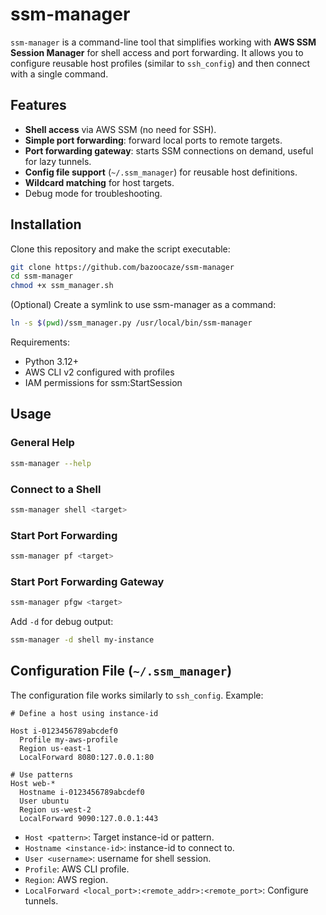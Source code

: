 # ssm-manager

`ssm-manager` is a command-line tool that simplifies working with **AWS SSM Session Manager** for shell access and port
forwarding.
It allows you to configure reusable host profiles (similar to `ssh_config`) and then connect with a single command.

## Features

- **Shell access** via AWS SSM (no need for SSH).
- **Simple port forwarding**: forward local ports to remote targets.
- **Port forwarding gateway**: starts SSM connections on demand, useful for lazy tunnels.
- **Config file support** (`~/.ssm_manager`) for reusable host definitions.
- **Wildcard matching** for host targets.
- Debug mode for troubleshooting.

## Installation

Clone this repository and make the script executable:

```bash
git clone https://github.com/bazoocaze/ssm-manager
cd ssm-manager
chmod +x ssm_manager.sh
```

(Optional) Create a symlink to use ssm-manager as a command:

```bash
ln -s $(pwd)/ssm_manager.py /usr/local/bin/ssm-manager
```

Requirements:

- Python 3.12+
- AWS CLI v2 configured with profiles
- IAM permissions for ssm:StartSession

## Usage

### General Help

```bash
ssm-manager --help
```

### Connect to a Shell

```bash
ssm-manager shell <target>
```

### Start Port Forwarding

```bash
ssm-manager pf <target>
```

### Start Port Forwarding Gateway

```bash
ssm-manager pfgw <target>
```

Add `-d` for debug output:

```bash
ssm-manager -d shell my-instance
```

## Configuration File (`~/.ssm_manager`)

The configuration file works similarly to `ssh_config`. Example:

```
# Define a host using instance-id

Host i-0123456789abcdef0
  Profile my-aws-profile
  Region us-east-1
  LocalForward 8080:127.0.0.1:80

# Use patterns
Host web-*
  Hostname i-0123456789abcdef0
  User ubuntu
  Region us-west-2
  LocalForward 9090:127.0.0.1:443
```

- `Host <pattern>`: Target instance-id or pattern.
- `Hostname <instance-id>`: instance-id to connect to.
- `User <username>`: username for shell session.
- `Profile`: AWS CLI profile.
- `Region`: AWS region.
- `LocalForward <local_port>:<remote_addr>:<remote_port>`: Configure tunnels.
